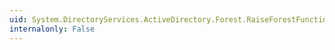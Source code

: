 ```yaml
---
uid: System.DirectoryServices.ActiveDirectory.Forest.RaiseForestFunctionalityLevel(System.Int32)
internalonly: False
---
```

